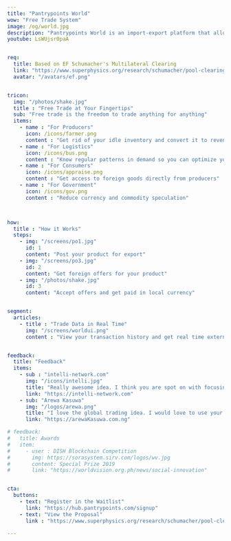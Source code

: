 ```yaml
---
title: "Pantrypoints World"
wow: "Free Trade System"
image: /og/world.jpg
description: "Pantrypoints World is an import-export platform that allows local currency or barter"
youtube: LsWUjsr0paA


req:
  title: Based on EF Schumacher's Multilateral Clearing
  link: "https://www.superphysics.org/research/schumacher/pool-clearing/part-1"
  avatar: "/avatars/ef.png"


tricon:
  img: "/photos/shake.jpg"  
  title : "Free Trade at Your Fingertips"
  sub: "Free trade is the freedom to trade anything for anything"
  items:
    - name : "For Producers"
      icon: /icons/farmer.png
      content : "Get rid of your idle inventory and convert it to revenue"
    - name : "For Logistics"
      icon: /icons/bus.png
      content : "Know regular patterns in demand so you can optimize your costs"      
    - name : "For Consumers"
      icon: /icons/appraise.png
      content : "Get access to foreign goods directly from producers"
    - name : "For Government"
      icon: /icons/gov.png
      content : "Reduce currency and commodity speculation"



how:
  title : "How it Works"
  steps:
    - img: "/screens/po1.jpg"
      id: 1
      content: "Post your product for export"
    - img: "/screens/po3.jpg"
      id: 2
      content: "Get foreign offers for your product"
    - img: "/photos/shake.jpg"
      id: 3
      content: "Accept offers and get paid in local currency"


segment:
  articles:
    - title : "Trade Data in Real Time"
      img: "/screens/worldui.png"
      content : "View your transaction history and get real time external trade data via Pantrylitics"


feedback:
  title: "Feedback"
  items:
    - sub : "intelli-network.com"
      img: "/icons/intelli.jpg"
      title: "Really awesome idea. I think you are spot on with focusing on the supply chain issues we just witnessed during the COVID crisis"
      link: "https://intelli-network.com"
    - sub: "Arewa Kasuwa"
      img: "/logos/arewa.png"
      title: "I love the global trading idea. I would love to use your platform if it works well for Africans" 
      link: "https://arewaKasuwa.com.ng"

# feedback:
#   title: Awards
#   item:
#     - user : DISH Blockchain Competition
#       img: https://sorasystem.sirv.com/logos/wv.jpg
#       content: Special Prize 2019
#       link: "https://worldvision.org.ph/news/social-innovation"


cta:
  buttons:
    - text: "Register in the Waitlist"
      link: "https://hub.pantrypoints.com/signup"
    - text: "View the Proposal"
      link : "https://www.superphysics.org/research/schumacher/pool-clearing/part-1"

---
```

